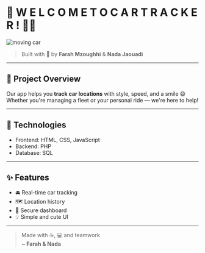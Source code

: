 # 👋 W E L C O M E  T O  C A R  T R A C K E R ! 🚗💨

![moving car](https://media.giphy.com/media/l3vR85PnGsBwu1PFK/giphy.gif)

> Built with 💖 by **Farah Mzoughhi** & **Nada Jaouadi**

---

## 🧭 Project Overview

Our app helps you **track car locations** with style, speed, and a smile 😄  
Whether you're managing a fleet or your personal ride — we're here to help!

---

## 🚧 Technologies

- Frontend: HTML, CSS, JavaScript  
- Backend: PHP  
- Database: SQL  

---

## ✨ Features

- 🚘 Real-time car tracking  
- 🗺️ Location history  
- 🔐 Secure dashboard  
- 💡 Simple and cute UI  

---

> Made with ☕, 💻 and teamwork  
> **~ Farah & Nada**
